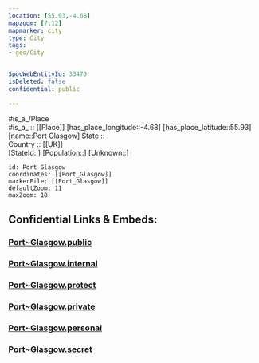 ```yaml
---
location: [55.93,-4.68] 
mapzoom: [7,12] 
mapmarker: city 
type: City
tags:
- geo/City


SpocWebEntityId: 33470
isDeleted: false
confidential: public

---
```

#is_a_/Place  
#is_a_ :: [[Place]] 
[has_place_longitude::-4.68] 
[has_place_latitude::55.93] 
[name::Port Glasgow] 
State ::  
Country :: [[UK]]  
[StateId::] 
[Population::] 
[Unknown::] 


```leaflet
id: Port Glasgow
coordinates: [[Port_Glasgow]] 
markerFile: [[Port_Glasgow]] 
defaultZoom: 11 
maxZoom: 18
```


## Confidential Links & Embeds: 

### [Port~Glasgow.public](/_public/\Earth\Continent\Europe\Europe~North\UK\Scotland\counties~Scotland\Glasgow,CountyPort~Glasgow.public.md) 

### [Port~Glasgow.internal](/_internal/\Earth\Continent\Europe\Europe~North\UK\Scotland\counties~Scotland\Glasgow,CountyPort~Glasgow.internal.md) 

### [Port~Glasgow.protect](/_protect/\Earth\Continent\Europe\Europe~North\UK\Scotland\counties~Scotland\Glasgow,CountyPort~Glasgow.protect.md) 

### [Port~Glasgow.private](/_private/\Earth\Continent\Europe\Europe~North\UK\Scotland\counties~Scotland\Glasgow,CountyPort~Glasgow.private.md) 

### [Port~Glasgow.personal](/_personal/\Earth\Continent\Europe\Europe~North\UK\Scotland\counties~Scotland\Glasgow,CountyPort~Glasgow.personal.md) 

### [Port~Glasgow.secret](/_secret/\Earth\Continent\Europe\Europe~North\UK\Scotland\counties~Scotland\Glasgow,CountyPort~Glasgow.secret.md)

